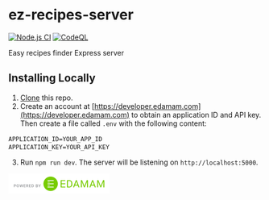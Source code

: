 # ez-recipes-server

[![Node.js CI](https://github.com/Abhiek187/ez-recipes-server/actions/workflows/node.js.yml/badge.svg)](https://github.com/Abhiek187/ez-recipes-server/actions/workflows/node.js.yml)
[![CodeQL](https://github.com/Abhiek187/ez-recipes-server/actions/workflows/codeql.yml/badge.svg)](https://github.com/Abhiek187/ez-recipes-server/actions/workflows/codeql.yml)

Easy recipes finder Express server

## Installing Locally

1. [Clone](https://github.com/Abhiek187/ez-recipes-web.git) this repo.
2. Create an account at [https://developer.edamam.com](https://developer.edamam.com) to obtain an application ID and API key. Then create a file called `.env` with the following content:

```
APPLICATION_ID=YOUR_APP_ID
APPLICATION_KEY=YOUR_API_KEY
```

3. Run `npm run dev`. The server will be listening on `http://localhost:5000`.

<img src="Edamam_Badge_Transparent.svg" alt="Powered by Edamam" width="200">
